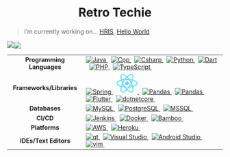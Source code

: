 <h1 align="center">Retro Techie</h1>

> I’m currently working on... [HRIS](https://github.com/retrotechie/rt-hris), [Hello World](https://github.com/retrotechie/rt-hello-world)

<img align="left"
  src="https://github-readme-stats.vercel.app/api?username=retrotechie&show_icons=true&hide_border=true&hide_title=true&theme=transparent"
/>
<img align="center" height='165' 
     src="https://github-readme-stats.vercel.app/api/top-langs/?username=retrotechie&layout=compact&hide_border=true&hide_title=true&theme=transparent" />

<table>
    <tr>
        <td align="center"><b>Programming Languages</b></td>
        <td>
          <a href="https://www.w3schools.com/java/java_intro.asp">
            <img  src="https://cdn.jsdelivr.net/gh/devicons/devicon/icons/java/java-original.svg" alt="Java" width="50" height="50"/>
          </a> &nbsp; 
          <a href="https://cplusplus.com/doc/tutorial/">
            <img  src="https://cdn.jsdelivr.net/gh/devicons/devicon/icons/cplusplus/cplusplus-original.svg" alt="Cpp" width="50" height="50"/>
          </a> &nbsp; 
          <a href="https://learn.microsoft.com/en-us/dotnet/csharp/">
            <img  src="https://cdn.jsdelivr.net/gh/devicons/devicon/icons/csharp/csharp-original.svg" alt="Csharp" width="50" height="50"/>
          </a> &nbsp; 
          <a href="https://www.python.org/">
            <img  src="https://cdn.jsdelivr.net/gh/devicons/devicon/icons/python/python-original.svg" alt="Python" width="50" height="50"/>
          </a> &nbsp;
          <a href="https://dart.dev/">
            <img  src="https://cdn.jsdelivr.net/gh/devicons/devicon/icons/dart/dart-original.svg" alt="Dart" width="50" height="50"/>
          </a> &nbsp; 
          <a href="https://www.php.net/">
            <img  src="https://cdn.jsdelivr.net/gh/devicons/devicon/icons/php/php-plain.svg" alt="PHP" width="50" height="50"/>
          </a> &nbsp; 
          <a href="https://www.typescriptlang.org/">
            <img  src="https://cdn.jsdelivr.net/gh/devicons/devicon/icons/typescript/typescript-original.svg" alt="TypeScript" width="50" height="50"/>
          </a> &nbsp;
        </td>
    </tr>
    <tr>
        <td align="center"><b>Frameworks/Libraries</b></td>
        <td>
          <a href="https://spring.io/">
            <img  src="https://cdn.jsdelivr.net/gh/devicons/devicon/icons/spring/spring-original.svg" alt="Spring" width="50" height="50"/>
          </a> &nbsp; 
          <a href="https://reactjs.org/">
            <img  src="https://raw.githubusercontent.com/devicons/devicon/1119b9f84c0290e0f0b38982099a2bd027a48bf1/icons/react/react-original.svg" alt="ReactJS" width="50" height="50"/>
          </a> &nbsp; 
          <a href="https://getbootstrap.com/">
            <img  src="https://cdn.jsdelivr.net/gh/devicons/devicon/icons/bootstrap/bootstrap-original.svg" alt="Pandas" width="50" height="50"/>
          </a> &nbsp; 
          <a href="https://pandas.pydata.org/">
            <img  src="https://cdn.jsdelivr.net/gh/devicons/devicon/icons/pandas/pandas-original.svg" alt="Pandas" width="50" height="50"/>
          </a> &nbsp;
          <a href="https://flutter.dev/">
            <img  src="https://cdn.jsdelivr.net/gh/devicons/devicon/icons/flutter/flutter-original.svg" alt="Flutter" width="50" height="50"/>
          </a> &nbsp; 
          <a href="https://learn.microsoft.com/en-us/dotnet/core/introduction">
            <img  src="https://cdn.jsdelivr.net/gh/devicons/devicon/icons/dotnetcore/dotnetcore-original.svg" alt="dotnetcore" width="50" height="50"/>
          </a> &nbsp; 
        </td>
    </tr>
    <tr>
        <td align="center"><b>Databases</b></td>
        <td>
          <a href="https://www.mysql.com/">
            <img  src="https://cdn.jsdelivr.net/gh/devicons/devicon/icons/mysql/mysql-plain.svg" alt="MySQL" width="50" height="50"/>
          </a> &nbsp; 
          <a href="https://www.postgresql.org/">
            <img  src="https://cdn.jsdelivr.net/gh/devicons/devicon/icons/postgresql/postgresql-original.svg" alt="PostgreSQL" width="50" height="50"/>
          </a> &nbsp; 
          <a href="https://www.sqlservertutorial.net/">
            <img  src="https://cdn.jsdelivr.net/gh/devicons/devicon/icons/microsoftsqlserver/microsoftsqlserver-plain.svg" alt="MSSQL" width="50" height="50"/>
          </a> &nbsp;
        </td>
    </tr>
    <tr>
        <td align="center"><b>CI/CD</b></td>
        <td>
          <a href="https://www.jenkins.io/">
            <img  src="https://cdn.jsdelivr.net/gh/devicons/devicon/icons/jenkins/jenkins-original.svg" alt="Jenkins" width="50" height="50"/>
          </a> &nbsp; 
          <a href="https://www.docker.com/">
            <img  src="https://cdn.jsdelivr.net/gh/devicons/devicon/icons/docker/docker-original.svg" alt="Docker" width="50" height="50"/>
          </a> &nbsp;
          <a href="https://www.atlassian.com/software/bamboo">
            <img  src="https://cdn.jsdelivr.net/gh/devicons/devicon/icons/bamboo/bamboo-original.svg" alt="Bamboo" width="50" height="50"/>
          </a> &nbsp;
        </td>
    </tr>
    <tr>
        <td align="center"><b>Platforms</b></td>
        <td>
          <a href="https://aws.amazon.com/">
            <img  src="https://cdn.jsdelivr.net/gh/devicons/devicon/icons/amazonwebservices/amazonwebservices-original.svg" alt="AWS" width="50" height="50"/>
          </a> &nbsp; 
          <a href="https://www.heroku.com/">
            <img  src="https://cdn.jsdelivr.net/gh/devicons/devicon/icons/heroku/heroku-original.svg" alt="Heroku" width="50" height="50"/>
          </a> &nbsp;
        </td>
    </tr>
    <tr>
        <td align="center"><b>IDEs/Text Editors</b></td>
        <td>
          <a href="https://www.qt.io/">
            <img  src="https://cdn.jsdelivr.net/gh/devicons/devicon/icons/qt/qt-original.svg" alt="qt" width="50" height="50"/>
          </a> &nbsp; 
          <a href="https://visualstudio.microsoft.com/#vsmac-section">
            <img  src="https://cdn.jsdelivr.net/gh/devicons/devicon/icons/visualstudio/visualstudio-plain.svg" alt="Visual Studio" width="50" height="50"/>
          </a> &nbsp; 
          <a href="https://developer.android.com/studio">
            <img  src="https://cdn.jsdelivr.net/gh/devicons/devicon/icons/androidstudio/androidstudio-original.svg" alt="Android Studio" width="50" height="50"/>
          </a> &nbsp; 
          <a href="https://www.vim.org/">
            <img  src="https://cdn.jsdelivr.net/gh/devicons/devicon/icons/vim/vim-original.svg" alt="vim" width="50" height="50"/>
          </a> &nbsp;
        </td>
    </tr>
</table>
